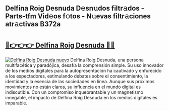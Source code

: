 ## Delfina Roig Desnuda D𝚎sn𝚞dos filtr𝚊dos - Parts-tfm Vid𝚎os f𝚘tos - N𝚞evas filtr𝚊ciones atr𝚊ctivas B372a

# <h2><a href="http://mbagry3.tromn.icu/?c=Delfina+Roig+Desnuda">🔗👉👉👉 Delfina Roig Desnuda 🔗🔗</a></h2>

[![Delfina Roig Desnuda nuevo](https://i.imgur.com/pEAQMta.gif)](http://mbagry3.tromn.icu/?c=Delfina+Roig+Desnuda)
Delfina Roig Desnuda, una persona multifacética y paradójica, desafía la comprensión simple. Su uso innovador de los medios digitales para la autopresentación ha cautivado y enfurecido a los espectadores, estimulando debates sobre el consentimiento, la identidad y la esencia de las sociedades en línea. Aunque sus próximos movimientos no están claros, su influencia en el mundo digital es indiscutible. Con un compromiso inquebrantable y un magnetismo innegable, el impacto de Delfina Roig Desnuda en los medios digitales es imparable.
